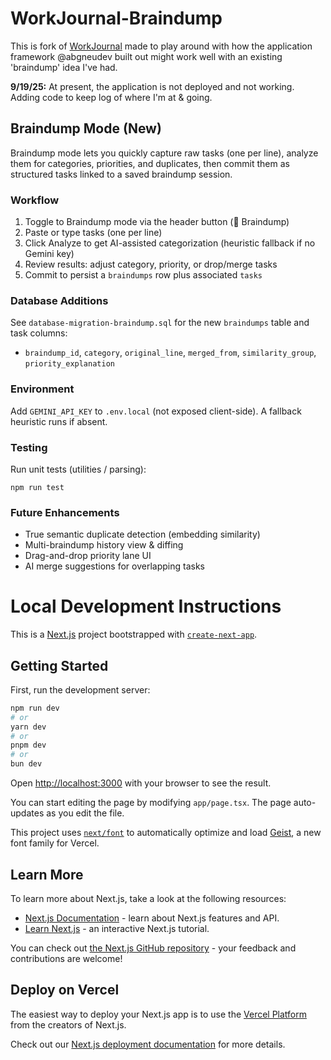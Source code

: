 # WorkJournal-Braindump

This is fork of [WorkJournal](https://github.com/abgneudev/WorkJournal) made to play around with how the application framework @abgneudev built out might work well with an existing 'braindump' idea I've had. 

**9/19/25:** At present, the application is not deployed and not working. Adding code to keep log of where I'm at & going.

## Braindump Mode (New)

Braindump mode lets you quickly capture raw tasks (one per line), analyze them for categories, priorities, and duplicates, then commit them as structured tasks linked to a saved braindump session.

### Workflow
1. Toggle to Braindump mode via the header button (🧠 Braindump)
2. Paste or type tasks (one per line)
3. Click Analyze to get AI-assisted categorization (heuristic fallback if no Gemini key)
4. Review results: adjust category, priority, or drop/merge tasks
5. Commit to persist a `braindumps` row plus associated `tasks`

### Database Additions
See `database-migration-braindump.sql` for the new `braindumps` table and task columns:
- `braindump_id`, `category`, `original_line`, `merged_from`, `similarity_group`, `priority_explanation`

### Environment
Add `GEMINI_API_KEY` to `.env.local` (not exposed client-side). A fallback heuristic runs if absent.

### Testing
Run unit tests (utilities / parsing):
```
npm run test
```

### Future Enhancements
- True semantic duplicate detection (embedding similarity)
- Multi-braindump history view & diffing
- Drag-and-drop priority lane UI
- AI merge suggestions for overlapping tasks

# Local Development Instructions
This is a [Next.js](https://nextjs.org) project bootstrapped with [`create-next-app`](https://nextjs.org/docs/app/api-reference/cli/create-next-app).

## Getting Started

First, run the development server:

```bash
npm run dev
# or
yarn dev
# or
pnpm dev
# or
bun dev
```

Open [http://localhost:3000](http://localhost:3000) with your browser to see the result.

You can start editing the page by modifying `app/page.tsx`. The page auto-updates as you edit the file.

This project uses [`next/font`](https://nextjs.org/docs/app/building-your-application/optimizing/fonts) to automatically optimize and load [Geist](https://vercel.com/font), a new font family for Vercel.

## Learn More

To learn more about Next.js, take a look at the following resources:

- [Next.js Documentation](https://nextjs.org/docs) - learn about Next.js features and API.
- [Learn Next.js](https://nextjs.org/learn) - an interactive Next.js tutorial.

You can check out [the Next.js GitHub repository](https://github.com/vercel/next.js) - your feedback and contributions are welcome!

## Deploy on Vercel

The easiest way to deploy your Next.js app is to use the [Vercel Platform](https://vercel.com/new?utm_medium=default-template&filter=next.js&utm_source=create-next-app&utm_campaign=create-next-app-readme) from the creators of Next.js.

Check out our [Next.js deployment documentation](https://nextjs.org/docs/app/building-your-application/deploying) for more details.